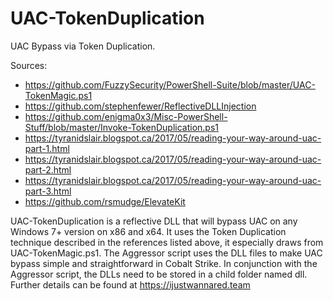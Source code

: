 # UAC-TokenDuplication
UAC Bypass via Token Duplication.

Sources:
- https://github.com/FuzzySecurity/PowerShell-Suite/blob/master/UAC-TokenMagic.ps1
- https://github.com/stephenfewer/ReflectiveDLLInjection
- https://github.com/enigma0x3/Misc-PowerShell-Stuff/blob/master/Invoke-TokenDuplication.ps1
- https://tyranidslair.blogspot.ca/2017/05/reading-your-way-around-uac-part-1.html
- https://tyranidslair.blogspot.ca/2017/05/reading-your-way-around-uac-part-2.html
- https://tyranidslair.blogspot.ca/2017/05/reading-your-way-around-uac-part-3.html
- https://github.com/rsmudge/ElevateKit

UAC-TokenDuplication is a reflective DLL that will bypass UAC on any Windows 7+ version on x86 and x64.  It uses the Token Duplication technique described in the references listed above, it especially draws from UAC-TokenMagic.ps1.  The Aggressor script uses the DLL files to make UAC bypass simple and straightforward in Cobalt Strike.  In conjunction with the Aggressor script, the DLLs need to be stored in a child folder named dll.  Further details can be found at https://ijustwannared.team
